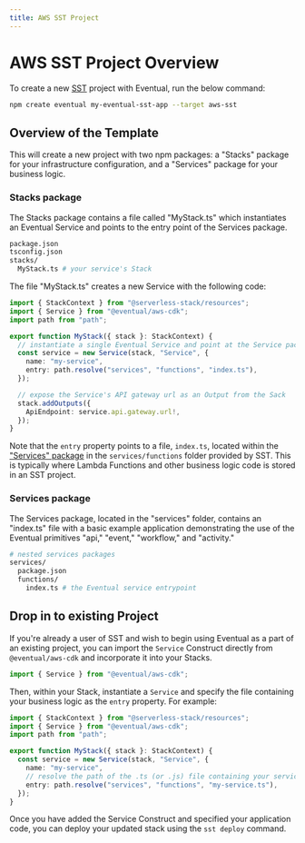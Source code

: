 ```yaml
---
title: AWS SST Project
---
```


# AWS SST Project Overview

To create a new [SST](https://sst.dev) project with Eventual, run the below command:

```sh
npm create eventual my-eventual-sst-app --target aws-sst
```

## Overview of the Template

This will create a new project with two npm packages: a "Stacks" package for your infrastructure configuration, and a "Services" package for your business logic.

### Stacks package

The Stacks package contains a file called "MyStack.ts" which instantiates an Eventual Service and points to the entry point of the Services package.

```sh
package.json
tsconfig.json
stacks/
  MyStack.ts # your service's Stack
```

The file "MyStack.ts" creates a new Service with the following code:

```ts
import { StackContext } from "@serverless-stack/resources";
import { Service } from "@eventual/aws-cdk";
import path from "path";

export function MyStack({ stack }: StackContext) {
  // instantiate a single Eventual Service and point at the Service package entrypoint
  const service = new Service(stack, "Service", {
    name: "my-service",
    entry: path.resolve("services", "functions", "index.ts"),
  });

  // expose the Service's API gateway url as an Output from the Sack
  stack.addOutputs({
    ApiEndpoint: service.api.gateway.url!,
  });
}
```

Note that the `entry` property points to a file, `index.ts`, located within the ["Services" package](#services-package) in the `services/functions` folder provided by SST. This is typically where Lambda Functions and other business logic code is stored in an SST project.

### Services package

The Services package, located in the "services" folder, contains an "index.ts" file with a basic example application demonstrating the use of the Eventual primitives "api," "event," "workflow," and "activity."

```sh
# nested services packages
services/
  package.json
  functions/
    index.ts # the Eventual service entrypoint
```

## Drop in to existing Project

If you're already a user of SST and wish to begin using Eventual as a part of an existing project, you can import the `Service` Construct directly from `@eventual/aws-cdk` and incorporate it into your Stacks.

```ts
import { Service } from "@eventual/aws-cdk";
```

Then, within your Stack, instantiate a `Service` and specify the file containing your business logic as the `entry` property. For example:

```ts
import { StackContext } from "@serverless-stack/resources";
import { Service } from "@eventual/aws-cdk";
import path from "path";

export function MyStack({ stack }: StackContext) {
  const service = new Service(stack, "Service", {
    name: "my-service",
    // resolve the path of the .ts (or .js) file containing your service code
    entry: path.resolve("services", "functions", "my-service.ts"),
  });
}
```

Once you have added the Service Construct and specified your application code, you can deploy your updated stack using the `sst deploy` command.
